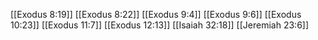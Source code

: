 [[Exodus 8:19]]
[[Exodus 8:22]]
[[Exodus 9:4]]
[[Exodus 9:6]]
[[Exodus 10:23]]
[[Exodus 11:7]]
[[Exodus 12:13]]
[[Isaiah 32:18]]
[[Jeremiah 23:6]]

